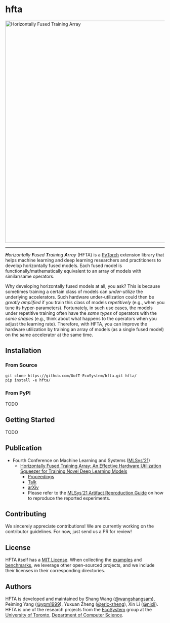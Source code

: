 # hfta

<img src="docs/intro.gif" alt="Horizontally Fused Training Array" width="700">

--------------------------------------------------------------------------------

_**H**orizontally **F**used **T**raining **A**rray_ (HFTA) is a [PyTorch](https://pytorch.org/) extension 
library that helps machine learning and deep learning researchers and practitioners to develop horizontally 
fused models. Each fused model is functionally/mathematically equivalent to an array of models with 
similar/same operators. 

Why developing horizontally fused models at all, you ask? This is because sometimes training a certain 
class of models can _under-utilize_ the underlying accelerators. Such hardware under-utilization could then 
be _greatly amplified_ if you train this class of models _repetitively_ (e.g., when you tune its 
hyper-parameters). Fortunately, in such use cases, the models under repetitive training often have the 
_same types_ of operators with the _same shapes_ (e.g., think about what happens to the operators when 
you adjust the learning rate). Therefore, with HFTA, you can improve the hardware utilization by training 
an array of models (as a single fused model) on the same accelerator at the same time.

## Installation

### From Source

```
git clone https://github.com/UofT-EcoSystem/hfta.git hfta/
pip install -e hfta/
```

### From PyPI

TODO

## Getting Started

TODO

## Publication

- Fourth Conference on Machine Learning and Systems ([MLSys'21](https://mlsys.org/))
  - [Horizontally Fused Training Array: An Effective Hardware Utilization Squeezer for Training Novel Deep Learning Models](https://mlsys.org/virtual/2021/oral/1610)
    - [Proceedings](https://proceedings.mlsys.org/paper/2021/hash/a97da629b098b75c294dffdc3e463904-Abstract.html)
    - [Talk](https://youtu.be/zJ5UUb0J9tI)
    - [arXiv](https://arxiv.org/abs/2102.02344)
    - Please refer to the [MLSys'21 Artifact Reproduction Guide](docs/mlsys21/README.md) on how to reproduce the reported experiments.

## Contributing

We sincerely appreciate contributions! We are currently working on the contributor guidelines. For now, just send us a PR for review!

## License

HFTA itself has a [MIT License](LICENSE). When collecting the [examples](examples/) and [benchmarks](benchmarks/), we leverage other
open-sourced projects, and we include their licenses in their corresponding directories.

## Authors

HFTA is developed and maintained by Shang Wang ([@wangshangsam](https://github.com/wangshangsam)), 
Peiming Yang ([@ypm1999](https://github.com/ypm1999)), Yuxuan Zheng ([@eric-zheng](https://github.com/eric-zheng)), 
Xin Li ([@nixli](https://github.com/nixli)). HFTA is one of the research projects from the 
[EcoSystem](https://www.cs.toronto.edu/ecosystem/) group at the [University of Toronto](https://www.utoronto.ca/), 
[Department of Computer Science](https://web.cs.toronto.edu/).
